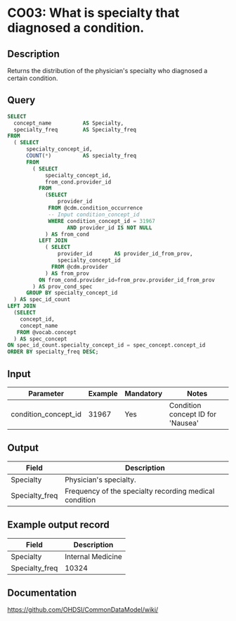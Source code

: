 <!---
Group:condition occurrence
Name:CO03: What is specialty that diagnosed a condition.
Author:Patrick Ryan
CDM Version: 5.3
-->

# CO03: What is specialty that diagnosed a condition.

## Description
Returns the distribution of the physician's specialty who diagnosed a certain condition.

## Query
```sql
SELECT
  concept_name          AS Specialty,
  specialty_freq        AS Specialty_freq
FROM  
  ( SELECT
      specialty_concept_id,
      COUNT(*)          AS specialty_freq
      FROM
        ( SELECT
            specialty_concept_id,
            from_cond.provider_id
	      FROM
	        (SELECT
	            provider_id
	         FROM @cdm.condition_occurrence
	         -- Input condition_concept_id
	         WHERE condition_concept_id = 31967
	               AND provider_id IS NOT NULL
	        ) AS from_cond
          LEFT JOIN
            ( SELECT
                provider_id       AS provider_id_from_prov,
                specialty_concept_id
	          FROM @cdm.provider
	        ) AS from_prov
          ON from_cond.provider_id=from_prov.provider_id_from_prov
        ) AS prov_cond_spec
      GROUP BY specialty_concept_id
  ) AS spec_id_count
LEFT JOIN
  (SELECT
    concept_id,
    concept_name
   FROM @vocab.concept
  ) AS spec_concept
ON spec_id_count.specialty_concept_id = spec_concept.concept_id
ORDER BY specialty_freq DESC;
```

## Input

|  Parameter |  Example |  Mandatory |  Notes |
| --- | --- | --- | --- |
| condition_concept_id | 31967 | Yes | Condition concept ID for 'Nausea' | |

## Output

|  Field |  Description |
| --- | --- |
| Specialty | Physician's specialty. |
| Specialty_freq | Frequency of the specialty recording medical condition |


## Example output record

|  Field |  Description |
| --- | --- |
| Specialty | Internal Medicine |
| Specialty_freq | 10324 |

## Documentation
https://github.com/OHDSI/CommonDataModel/wiki/

